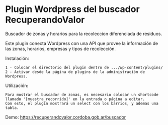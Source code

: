# Plugin Wordpress del buscador RecuperandoValor 
Buscador de zonas y horarios para la recoleccion diferenciada de residuos.

Este plugin conecta Wordpress con una API que provee la información de las zonas, horarios, empresas y tipos de recolección.

Instalación:

    1 - Colocar el directorio del plugin dentro de .../wp-content/plugins/
    2 - Activar desde la página de plugins de la administración de Wordpress.

Utilización:

    Para mostrar el buscador de zonas, es necesario colocar un shortcode llamado '[muestra_recorrido]' en la entrada o página a editar.
    Con esto, el plugin mostrará un select con los barrios, y ademas una tabla. 

Demo: https://recuperandovalor.cordoba.gob.ar/buscador
